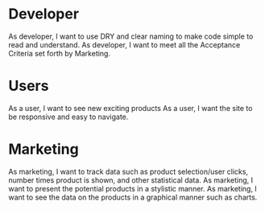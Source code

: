 
# Developer
As developer, I want to use DRY and clear naming to make code simple to read and understand.
As developer, I want to meet all the Acceptance Criteria set forth by Marketing.

# Users
As a user, I want to see new exciting products 
As a user, I want the site to be responsive and easy to navigate. 

# Marketing
As marketing, I want to track data such as product selection/user clicks, number times product is shown, and other statistical data.
As marketing, I want to present the potential products in a stylistic manner.
As marketing, I want to see the data on the products in a graphical manner such as charts. 